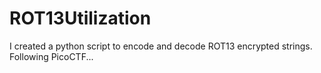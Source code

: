 # ROT13Utilization
I created a python script to encode and decode ROT13 encrypted strings. Following PicoCTF...
